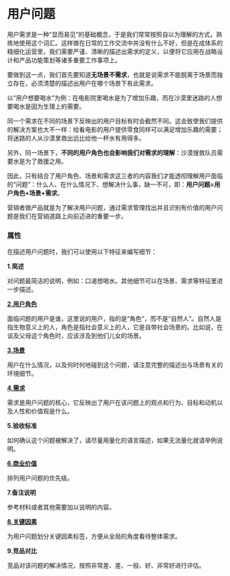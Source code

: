 # 用户问题 #

用户需求是一种“显而易见”的基础概念，于是我们常常按照自以为理解的方式，熟练地使用这个词汇。这样做在日常的工作交流中并没有什么不好，但是在成体系的精细化运营里，我们需要严谨、清晰的描述出需求的定义，以便将它应用在战略设计和产品功能策划等诸多重要工作事项上。

要做到这一点，我们首先要知道**无场景不需求**，也就是说需求不能脱离于场景而独立存在，必须清楚的描述出用户在哪个场景下有此需求。

以“用户想要喝水”为例：在电影院里喝水是为了增加乐趣，而在沙漠里迷路的人想要喝水是因为生理上的需要。

同一个需求在不同的场景下反映出的用户目标有时会截然不同。这会致使我们提供的解决方案也大不一样：给看电影的用户提供零食同样可以满足增加乐趣的需要；将迷路的人从沙漠里救出远比给他一杯水有用得多。

另外，同一场景下，**不同的用户角色也会影响我们对需求的理解**：沙漠搜救队员需要水是为了救援之用。

因此，只有结合了用户角色、场景和需求这三者的内容我们才能透彻理解用户面临的“问题”：什么人、在什么情况下、想解决什么事，缺一不可，即：**用户问题=用户角色+场景+需求**。

营销者做产品就是为了解决用户问题，通过需求管理找出并且识别有价值的用户问题是我们在营销道路上向前迈进的重要一步。

### 属性 ###

在描述用户问题时，我们可以使用以下特征来编写细节：

**1.简述**

对问题最简洁的说明，例如：口渴想喝水。其他细节可以在场景、需求等特征里进一步描述。

**[2.用户角色](../role/index.md)**

面临问题的用户是谁，这里说的用户，指的是“角色”，而不是“自然人”。自然人是指生物意义上的人，角色是指社会意义上的人，它是自带社会场景的。比如说，在谈及父母这个角色时，应该涉及到他们儿女的场景。

**[3.场景](scene.md)**

用户在什么情况，以及何时何地碰到这个问题，请注意完整的描述出与场景有关的环境细节。

**[4.需求](core.md)**

需求是用户问题的核心，它反映出了用户在该问题上的观点和行为、目标和动机以及人性和价值观是什么。

**5.验收标准**

如何确认这个问题被解决了，请尽量用量化的语言描述，如果无法量化就请举例说明。

**[6.商业价值](value.md)**

排列用户问题的优先级。

**7.备注说明**

参考材料或者其他需要加以说明的内容。

**[8.关键因素](/demand/kf.md)**

为用户问题划分关键因素标签，方便从全局的角度看待整体需求。

**9.竞品对比**

竞品对该问题的解决情况，按照非常差、差、一般、好、非常好进行评估。